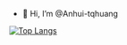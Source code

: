 - 👋 Hi, I’m @Anhui-tqhuang

[![Top Langs](https://github-readme-stats.vercel.app/api?username=Anhui-tqhuang&show_icons=true&theme=transparent)](https://github.com/anuraghazra/github-readme-stats)

<!---
Anhui-tqhuang/Anhui-tqhuang is a ✨ special ✨ repository because its `README.md` (this file) appears on your GitHub profile.
You can click the Preview link to take a look at your changes.
--->
